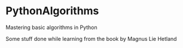 # PythonAlgorithms
Mastering basic algorithms in Python

Some stuff done while learning from the book by Magnus Lie Hetland
